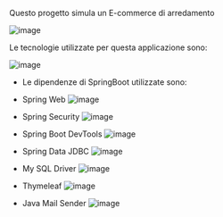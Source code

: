 Questo progetto simula un E-commerce di arredamento

![image](https://github.com/user-attachments/assets/a21e0fe7-ab6b-44e0-97c7-58de9633d694)

Le tecnologie utilizzate per questa applicazione sono:


   ![image](https://github.com/user-attachments/assets/3de06bbc-9012-449b-afd9-622ea7a43aeb)


  
- Le dipendenze di SpringBoot utilizzate sono:
  
- Spring Web
  ![image](https://github.com/user-attachments/assets/7c2dd333-ba15-4e58-9488-f8096b7827fe)

- Spring Security
 ![image](https://github.com/user-attachments/assets/2b96fb94-10de-4735-bcf8-7b5ced3d2493)

- Spring Boot DevTools
  ![image](https://github.com/user-attachments/assets/31df0832-1433-477f-89d2-67ca19a7ca87)

- Spring Data JDBC
 ![image](https://github.com/user-attachments/assets/2d0474f7-bd25-45af-8f4d-8deb3fc4a474)

- My SQL Driver
  ![image](https://github.com/user-attachments/assets/ccb24487-8fed-4f0f-92a3-aea56e534318)

- Thymeleaf
  ![image](https://github.com/user-attachments/assets/25ad47bd-6bf0-4226-a390-da6f03adc7db)

- Java Mail Sender
 ![image](https://github.com/user-attachments/assets/b02bbc4f-1006-43e8-9d5f-941a000a5644)

